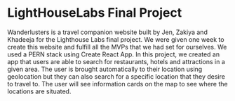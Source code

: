 

# LightHouseLabs Final Project
Wanderlusters is a travel companion website built by Jen, Zakiya and Khadeeja for the Lighthouse Labs final project. We were given one week to create this website and fulfill all the MVPs that we had set for ourselves. We used a PERN stack using Create React App. In this project, we created an app that users are able to search for restaurants, hotels and attractions in a given area. The user is brought automatically to their location using geolocation but they can also search for a specific location that they desire to travel to. The user will see information cards on the map to see where the locations are situated.
